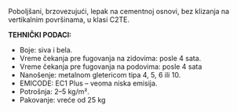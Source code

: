 Poboljšani, brzovezujući, lepak na cementnoj osnovi, bez klizanja na vertikalnim površinama, u klasi C2TE.

**TEHNIČKI PODACI:**
- Boje: siva i bela.
- Vreme čekanja pre fugovanja na zidovima: posle 4 sata.
- Vreme čekanja pre fugovanja na podovima: posle 4 sata
- Nanošenje: metalnom gletericom tipa 4, 5, 6 ili 10.
- EMICODE: EC1 Plus – veoma niska emisija.
- Potrošnja: 2–5 kg/m².
- Pakovanje: vreće od 25 kg